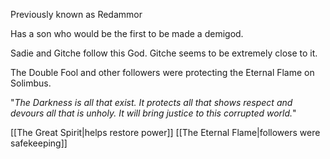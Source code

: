 Previously known as Redammor

Has a son who would be the first to be made a demigod.

Sadie and Gitche follow this God. Gitche seems to be extremely close to it.

The Double Fool and other followers were protecting the Eternal Flame on Solimbus.

"_The Darkness is all that exist. It protects all that shows respect and devours all that is unholy. It will bring justice to this corrupted world._"

[[The Great Spirit|helps restore power]] [[The Eternal Flame|followers were safekeeping]]